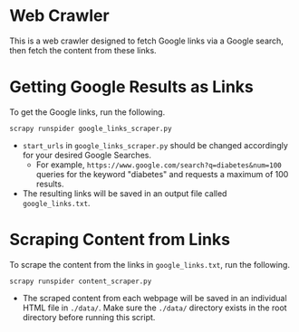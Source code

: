 # Web Crawler 
This is a web crawler designed to fetch Google links via a Google search, then fetch the content from these links.

# Getting Google Results as Links
To get the Google links, run the following.
```
scrapy runspider google_links_scraper.py
```
* `start_urls` in `google_links_scraper.py` should be changed accordingly for your desired Google Searches.
    * For example, `https://www.google.com/search?q=diabetes&num=100` queries for the keyword "diabetes" and requests a maximum of 100 results. 
* The resulting links will be saved in an output file called `google_links.txt`.

# Scraping Content from Links
To scrape the content from the links in `google_links.txt`, run the following.
```
scrapy runspider content_scraper.py
```
* The scraped content from each webpage will be saved in an individual HTML file in `./data/`. Make sure the `./data/` directory exists in the root directory before running this script.